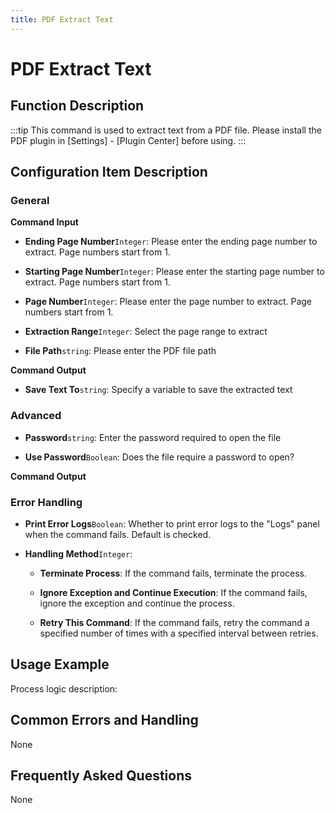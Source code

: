 ```yaml
---
title: PDF Extract Text
---
```


# PDF Extract Text

## Function Description

:::tip 
This command is used to extract text from a PDF file. Please install the PDF plugin in [Settings] - [Plugin Center] before using.
:::

## Configuration Item Description

### General

**Command Input**

- **Ending Page Number**`Integer`: Please enter the ending page number to extract. Page numbers start from 1.

- **Starting Page Number**`Integer`: Please enter the starting page number to extract. Page numbers start from 1.

- **Page Number**`Integer`: Please enter the page number to extract. Page numbers start from 1.

- **Extraction Range**`Integer`: Select the page range to extract

- **File Path**`string`: Please enter the PDF file path


**Command Output**

- **Save Text To**`string`: Specify a variable to save the extracted text

### Advanced

- **Password**`string`: Enter the password required to open the file

- **Use Password**`Boolean`: Does the file require a password to open?


**Command Output**

### Error Handling

- **Print Error Logs**`Boolean`: Whether to print error logs to the "Logs" panel when the command fails. Default is checked. 

- **Handling Method**`Integer`:

    - **Terminate Process**: If the command fails, terminate the process.

    - **Ignore Exception and Continue Execution**: If the command fails, ignore the exception and continue the process.

    - **Retry This Command**: If the command fails, retry the command a specified number of times with a specified interval between retries.

## Usage Example

Process logic description:

## Common Errors and Handling

None

## Frequently Asked Questions

None

